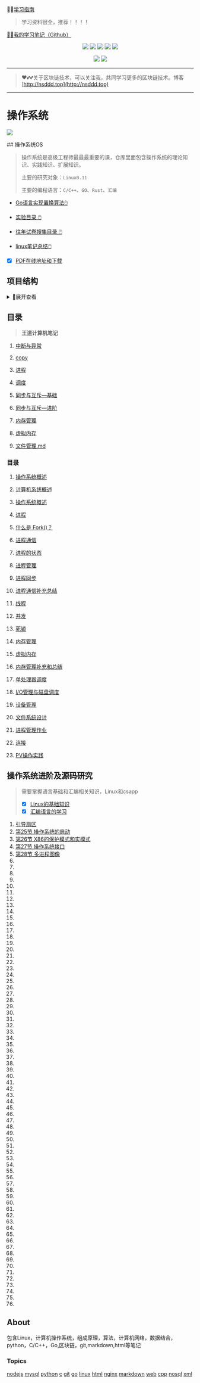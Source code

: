😶‍🌫️[学习指南](https://github.com/3293172751/os)

>   学习资料很全，推荐！！！！

[😶‍🌫️我的学习笔记（Github）](https://github.com/3293172751/Block_Chain)

<p align='center'>
<a href="https://www.linkedin.cn/injobs/in/xiongxinwei-xiong-7606a0227" target="_blank"><img src="https://img.shields.io/badge/linkedin-xiongxinwei-yellowgreen?logo=linkedin"></a>
<a href="https://twitter.com/xxw3293172751" target="_blank"><img src="https://img.shields.io/badge/twitter-%40xxw3293172751-informational?logo=twitter"></a>
<a href="https://www.zhihu.com/people/3293172751" target="_blank"><img src="https://img.shields.io/badge/%E7%9F%A5%E4%B9%8E-%E9%93%BE%E5%AD%A6%E8%80%85%E7%A4%BE%E5%8C%BA-blue?logo=zhihu"></a>
<a href="https://s2.loli.net/2022/07/05/sQHuozItvWg1heA.jpg" target="_blank"><img src="https://img.shields.io/badge/%E5%BE%AE%E4%BF%A1-smile-brightgreen?logo=wechat"></a>
<a href="https://space.bilibili.com/14089380" target="_blank"><img src="https://img.shields.io/badge/b%E7%AB%99-%E6%97%A0%E4%B8%8E%E4%BC%A6%E6%AF%94%E7%9A%84%E5%BE%97%E5%BE%97-red?logo=bilibili"></a>
</p>
<p align='center'>
<a href="https://weibo.com/u/6248930985" target="_blank"><img src="https://img.shields.io/badge/%E5%BE%AE%E5%8D%9A-%E6%97%A0%E4%B8%8E%E4%BC%A6%E6%AF%94%E7%9A%84%E5%BE%97%E5%BE%97-critical?style=social&logo=Sina%20Weibo"></a>
<a href="https://github.com/3293172751" target="_blank"><img src="https://img.shields.io/badge/Github-xiongxinwei-inactive?style=social&logo=github"></a>
</p>

---

>   ❤️💕💕关于区块链技术，可以关注我，共同学习更多的区块链技术。博客[http://nsddd.top](http://nsddd.top)
>

---

# 操作系统

<p>
<a href="https://github.com/3293172751/os" target="_blank"><img src="https://img.shields.io/badge/%E6%93%8D%E4%BD%9C%E7%B3%BB%E7%BB%9F-os-yellow?logo=github"></a>
</p>
## 操作系统OS

> 操作系统是高级工程师最最最重要的课，仓库里面包含操作系统的理论知识、实践知识、扩展知识。
>
> 主要的研究对象：`Linux0.11`
>
> 主要的编程语言：`C/C++`、`GO`、`Rust`、`汇编`

+ [Go语言实现置换算法🖱️ ](GO实现置换算法/README.md)

+ [实验目录 🖱️](实验/README.md)

+ [往年试卷搜集目录 🖱️](试卷/README.md)

+ [linux笔记总结🖱️ ](linux/README.md)

+ [x] [PDF在线地址和下载](https://maifile.cn/dec/d84489405529@doc)

## 项目结构

<details>
<summary>🔗展开查看</summary>
<pre><code>
PS D:\文档\git\计算机操作系统> tree
卷 Data 的文件夹 PATH 列表
卷序列号为 3EA4-3AC8
D:.
├─<b>GO实现置换算法</b>
│  └─local-cache
├─linux
│  └─markdown
├─markdown
│  ├─assets
│  ├─img
│  └─总结总结2.files
├─<b>PPT</b>
├─实验
├─总结总结2.files
├─操作系统
│  ├─作业
│  │  ├─周亚金
│  │  ├─季江民
│  │  │  ├─hw2020
│  │  │  ├─test2020
│  │  │  ├─简答
│  │  │  └─选择
│  │  └─申文博
│  ├─实验
│  ├─教材
│  ├─旧课程实验
│  │  ├─教材
│  │  ├─试卷
│  │  └─资料
│  ├─试卷
│  └─资料
├─教材
├─笔记
└─试卷
</pre></code>
</details>

## 目录

> **王道计算机笔记**

 1. [中断与异常](markdown/1_中断与异常.md)
 2. [copy](markdown/7_copy.md)

 3. [进程](markdown/3_进程.md.md)
 4. [调度](markdown/4_调度.md)

 5. [同步与互斥—基础](markdown/5_同步与互斥_基础.md)

 6. [同步与互斥—进阶](markdown/6_同步与互斥_进阶.md)

 7. [内存管理](markdown/7_内存管理.md)

 8. [虚拟内存](markdown/8_虚拟内存.md)

 9. [文件管理.md](markdown/9_文件管理.md)



### 目录

  1. [操作系统概述](markdown/1.md)

  2. [计算机系统概述](markdown/2.md)

  3. [操作系统概述](markdown/3.md)

  4. [进程](markdown/4.md)

   5. [什么是 Fork()？](markdown/5.md)

  6. [进程通信](markdown/6.md)

  7. [进程的状态](markdown/7.md)

  8. [进程管理](markdown/8.md)

  9. [进程同步](markdown/9.md)

  10. [进程通信补充总结](markdown/10.md)

  11. [线程](markdown/11.md)

  12. [并发](markdown/12.md)

  13. [死锁](markdown/13.md)

  14. [内存管理](markdown/14.md)

  15. [虚拟内存](markdown/15.md)

  16. [内存管理补充和总结](markdown/16.md)

  17. [单处理器调度](markdown/18.md)

  18. [I/O管理与磁盘调度](markdown/19.md)

  19. [设备管理](markdown/20.md)

  20. [文件系统设计](markdown/21.md)

  21. [进程管理作业](markdown/17.md)

  22. [连接](markdown/22.md)

  23. [PV操作实践](markdown/23.md)



## 操作系统进阶及源码研究

> 需要掌握语言基础和汇编相关知识，Linux和csapp
>
> + [x] [Linux的基础知识](https://github.com/3293172751/CS_COURSE/blob/master/linux/README.md)
> + [x] [汇编语言的学习](https://github.com/3293172751/Block_Chain/blob/master/%E6%B1%87%E7%BC%96/README.md)

  1. [引导扇区](markdown/24.md)
  2. [第25节 操作系统的启动](markdown/25.md)
  3. [第26节 X86的保护模式和实模式](markdown/26.md)
  4. [第27节 操作系统接口](markdown/27.md)
  5. [第28节 多进程图像](markdown/28.md)
  6. [](markdown/29.md)
  7. [](markdown/30.md)
  8. [](markdown/31.md)
  9. [](markdown/32.md)
  10. [](markdown/33.md)
  11. [](markdown/34.md)
  12. [](markdown/35.md)
  13. [](markdown/36.md)
  14. [](markdown/37.md)
  15. [](markdown/38.md)
  16. [](markdown/39.md)
  17. [](markdown/40.md)
  18. [](markdown/41.md)
  19. [](markdown/42.md)
  20. [](markdown/43.md)
  21. [](markdown/44.md)
  22. [](markdown/45.md)
  23. [](markdown/46.md)
  24. [](markdown/47.md)
  25. [](markdown/48.md)
  26. [](markdown/49.md)
  27. [](markdown/50.md)
  28. [](markdown/51.md)
  29. [](markdown/52.md)
  30. [](markdown/53.md)
  31. [](markdown/54.md)
  32. [](markdown/55.md)
  33. [](markdown/56.md)
  34. [](markdown/57.md)
  35. [](markdown/58.md)
  36. [](markdown/59.md)
  37. [](markdown/60.md)
  38. [](markdown/61.md)
  39. [](markdown/62.md)
  40. [](markdown/63.md)
  41. [](markdown/64.md)
  42. [](markdown/65.md)
  43. [](markdown/66.md)
  44. [](markdown/67.md)
  45. [](markdown/68.md)
  46. [](markdown/69.md)
  47. [](markdown/70.md)
  48. [](markdown/71.md)
  49. [](markdown/72.md)
  50. [](markdown/73.md)
  51. [](markdown/74.md)
  52. [](markdown/75.md)
  53. [](markdown/76.md)
  54. [](markdown/77.md)
  55. [](markdown/78.md)
  56. [](markdown/79.md)
  57. [](markdown/80.md)
  58. [](markdown/81.md)
  59. [](markdown/82.md)
  60. [](markdown/83.md)
  61. [](markdown/84.md)
  62. [](markdown/85.md)
  63. [](markdown/86.md)
  64. [](markdown/87.md)
  65. [](markdown/88.md)
  66. [](markdown/89.md)
  67. [](markdown/90.md)
  68. [](markdown/91.md)
  69. [](markdown/92.md)
  70. [](markdown/93.md)
  71. [](markdown/94.md)
  72. [](markdown/95.md)
  73. [](markdown/96.md)
  74. [](markdown/97.md)
  75. [](markdown/98.md)
  76. [](markdown/99.md)

## About

包含Linux，计算机操作系统，组成原理，算法，计算机网络，数据结合，python，C/C++，Go,区块链，git,markdown,html等笔记

### Topics

[nodejs](https://github.com/topics/nodejs) [mysql](https://github.com/topics/mysql) [python](https://github.com/topics/python) [c](https://github.com/topics/c) [git](https://github.com/topics/git) [go](https://github.com/topics/go) [linux](https://github.com/topics/linux) [html](https://github.com/topics/html) [nginx](https://github.com/topics/nginx) [markdown](https://github.com/topics/markdown) [web](https://github.com/topics/web) [cpp](https://github.com/topics/cpp) [nosql](https://github.com/topics/nosql) [xml](https://github.com/topics/xml)
